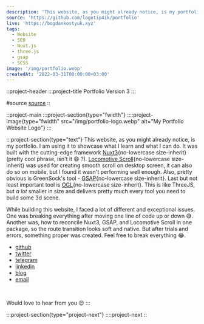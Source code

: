 ```yaml
---
description: 'This website, as you might already notice, is my portfolio. I am using it to showcase what I learn and what I can do. It was built with the cutting-edge framework Nuxt'
source: 'https://github.com/logotip4ik/portfolio'
live: 'https://bogdankostyuk.xyz'
tags:
  - Website
  - SEO
  - Nuxt.js
  - three.js
  - gsap
  - SCSS
image: '/img/portfolio.webp'
createdAt: '2022-03-31T00:00:00+03:00'
---
```


::project-header
:::project-title
Portfolio Version 3
:::

#source
[source](https://github.com/logotip4ik/portfolio)
::

::project-main
:::project-section{type="fwidth"}
::::project-image{type="fwidth" src="/img/portfolio-logo.webp" alt="My Portfolio Website Logo"}
:::

:::project-section{type="text"}
This website, as you might already notice, is my portfolio. I am using it to showcase what I learn and what I can do. It was built with the cutting-edge framework [Nuxt3](https://v3.nuxtjs.org){no-lowercase size-inherit} (pretty cool phrase, isn't it :smile: ?). [Locomotive Scroll](https://locomotivemtl.github.io/locomotive-scroll/){no-lowercase size-inherit} was used for creating smooth scroll on desktop screen, it can also do so on mobile, but I found it wasn't performing well enough. Also, pretty obvious is GreenSock's tool - [GSAP](https://greensock.com/gsap/){no-lowercase size-inherit}. Last but not least important tool is [OGL](https://github.com/oframe/ogl){no-lowercase size-inherit}. This is like ThreeJS, but _a lot_ smaller in size and delivers pretty much every tool you need to build some 3d scene.

While building this website, I faced a lot of different and exceptional issues. One was breaking everything after moving one line of code up or down :sweat_smile:. Another was, how to reconcile Nuxt3, GSAP, and Locomotive Scroll in one package, so the route transition looks soft and native. But after trials and errors, something proper was created. Feel free to break everything :joy:.

- [github](https://github.com/logotip4ik)
- [twitter](https://twitter.com/BogdanKostyuk_)
- [telegram](https://t.me/bogdankostyuk)
- [linkedin](https://www.linkedin.com/in/bogdankostyuk)
- [blog](https://blog.bogdankostyuk.xyz)
- [email](mailto:contact@bogdankostyuk.xyz)

<br />

Would love to hear from you :wink:
:::

:::project-section{type="project-next"}
::::project-next
::
